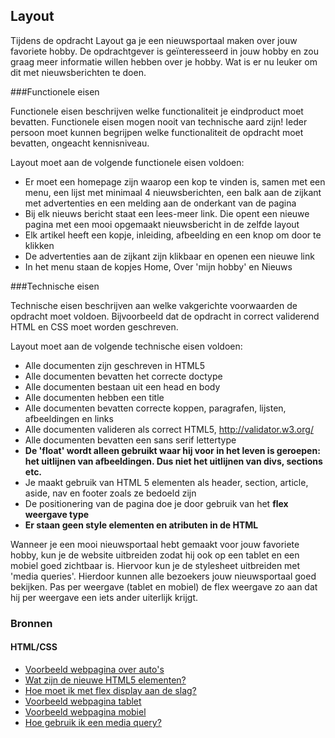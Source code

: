 ## Layout

Tijdens de opdracht Layout ga je een nieuwsportaal maken over jouw favoriete hobby. De opdrachtgever is geïnteresseerd in jouw hobby en zou graag meer informatie willen hebben over je hobby. Wat is er nu leuker om dit met nieuwsberichten te doen.

###Functionele eisen

Functionele eisen beschrijven welke functionaliteit je eindproduct moet bevatten. Functionele eisen mogen nooit van technische aard zijn! Ieder persoon moet kunnen begrijpen welke functionaliteit de opdracht moet bevatten, ongeacht kennisniveau.

Layout moet aan de volgende functionele eisen voldoen:

* Er moet een homepage zijn waarop een kop te vinden is, samen met een menu, een lijst met minimaal 4 nieuwsberichten, een balk aan de zijkant met advertenties en een melding aan de onderkant van de pagina
* Bij elk nieuws bericht staat een lees-meer link. Die opent een nieuwe pagina met een mooi opgemaakt nieuwsbericht in de zelfde layout
* Elk artikel heeft een kopje, inleiding, afbeelding en een knop om door te klikken
* De advertenties aan de zijkant zijn klikbaar en openen een nieuwe link
* In het menu staan de kopjes Home, Over 'mijn hobby' en Nieuws

###Technische eisen

Technische eisen beschrijven aan welke vakgerichte voorwaarden de opdracht moet voldoen. Bijvoorbeeld dat de opdracht in correct validerend HTML en CSS moet worden geschreven.

Layout moet aan de volgende technische eisen voldoen:

* Alle documenten zijn geschreven in HTML5
* Alle documenten bevatten het correcte doctype
* Alle documenten bestaan uit een head en body
* Alle documenten hebben een title
* Alle documenten bevatten correcte koppen, paragrafen, lijsten, afbeeldingen en links
* Alle documenten valideren als correct HTML5, http://validator.w3.org/
* Alle documenten bevatten een sans serif lettertype
* **De 'float' wordt alleen gebruikt waar hij voor in het leven is geroepen: het uitlijnen van afbeeldingen. Dus niet het uitlijnen van divs, sections etc.**
* Je maakt gebruik van HTML 5 elementen als header, section, article, aside, nav en footer zoals ze bedoeld zijn
* De positionering van de pagina doe je door gebruik van het **flex weergave type**
* **Er staan geen style elementen en atributen in de HTML**


Wanneer je een mooi nieuwsportaal hebt gemaakt voor jouw favoriete hobby, kun je de website uitbreiden zodat hij ook op een tablet en een mobiel goed zichtbaar is. Hiervoor kun je de stylesheet uitbreiden met 'media queries'. Hierdoor kunnen alle bezoekers jouw nieuwsportaal goed bekijken. Pas per weergave (tablet en mobiel) de flex weergave zo aan dat hij per weergave een iets ander uiterlijk krijgt.

### Bronnen
#### HTML/CSS
* [Voorbeeld webpagina over auto's](https://www.jwhuisman.nl/dvc/2016/layout/voorbeelden/home.jpg)
* [Wat zijn de nieuwe HTML5 elementen?](http://www.w3schools.com/html/html5_new_elements.asp)
* [Hoe moet ik met flex display aan de slag?](https://css-tricks.com/snippets/css/a-guide-to-flexbox/)
* [Voorbeeld webpagina tablet](https://www.jwhuisman.nl/dvc/2016/layout/voorbeelden/home-tablet.jpg)
* [Voorbeeld webpagina mobiel](https://www.jwhuisman.nl/dvc/2016/layout/voorbeelden/home-mobiel.jpg)
* [Hoe gebruik ik een media query?](http://www.w3schools.com/cssref/css3_pr_mediaquery.asp)
